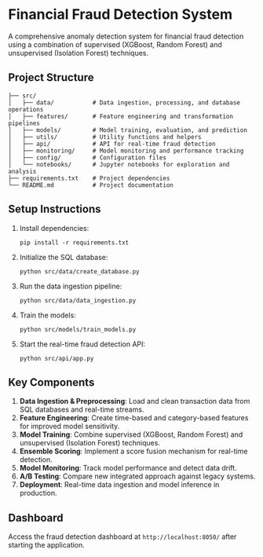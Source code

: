 # Financial Fraud Detection System

A comprehensive anomaly detection system for financial fraud detection using a combination of supervised (XGBoost, Random Forest) and unsupervised (Isolation Forest) techniques.

## Project Structure

```
├── src/
│   ├── data/           # Data ingestion, processing, and database operations
│   ├── features/       # Feature engineering and transformation pipelines
│   ├── models/         # Model training, evaluation, and prediction
│   ├── utils/          # Utility functions and helpers
│   ├── api/            # API for real-time fraud detection
│   ├── monitoring/     # Model monitoring and performance tracking
│   ├── config/         # Configuration files
│   └── notebooks/      # Jupyter notebooks for exploration and analysis
├── requirements.txt    # Project dependencies
└── README.md           # Project documentation
```

## Setup Instructions

1. Install dependencies:
   ```
   pip install -r requirements.txt
   ```

2. Initialize the SQL database:
   ```
   python src/data/create_database.py
   ```

3. Run the data ingestion pipeline:
   ```
   python src/data/data_ingestion.py
   ```

4. Train the models:
   ```
   python src/models/train_models.py
   ```

5. Start the real-time fraud detection API:
   ```
   python src/api/app.py
   ```

## Key Components

1. **Data Ingestion & Preprocessing**: Load and clean transaction data from SQL databases and real-time streams.
2. **Feature Engineering**: Create time-based and category-based features for improved model sensitivity.
3. **Model Training**: Combine supervised (XGBoost, Random Forest) and unsupervised (Isolation Forest) techniques.
4. **Ensemble Scoring**: Implement a score fusion mechanism for real-time detection.
5. **Model Monitoring**: Track model performance and detect data drift.
6. **A/B Testing**: Compare new integrated approach against legacy systems.
7. **Deployment**: Real-time data ingestion and model inference in production.

## Dashboard

Access the fraud detection dashboard at `http://localhost:8050/` after starting the application.
